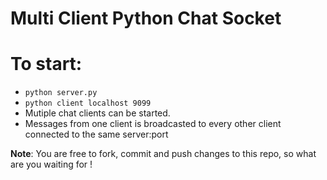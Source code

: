 # Multi Client Python Chat Socket

# To start:
* ```python server.py```
* ```python client localhost 9099```
* Mutiple chat clients can be started.
* Messages from one client is broadcasted to every other client connected to the same server:port

**Note**: You are free to fork, commit and push changes to this repo, so what are you waiting for !
